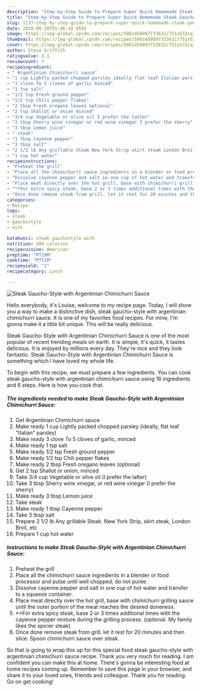 ```yaml
---
description: "Step-by-Step Guide to Prepare Super Quick Homemade Steak Gaucho-Style with Argentinian Chimichurri Sauce"
title: "Step-by-Step Guide to Prepare Super Quick Homemade Steak Gaucho-Style with Argentinian Chimichurri Sauce"
slug: 1137-step-by-step-guide-to-prepare-super-quick-homemade-steak-gaucho-style-with-argentinian-chimichurri-sauce
date: 2020-08-20T01:46:34.059Z
image: https://img-global.cpcdn.com/recipes/5861458097733632/751x532cq70/steak-gaucho-style-with-argentinian-chimichurri-sauce-recipe-main-photo.jpg
thumbnail: https://img-global.cpcdn.com/recipes/5861458097733632/751x532cq70/steak-gaucho-style-with-argentinian-chimichurri-sauce-recipe-main-photo.jpg
cover: https://img-global.cpcdn.com/recipes/5861458097733632/751x532cq70/steak-gaucho-style-with-argentinian-chimichurri-sauce-recipe-main-photo.jpg
author: Steve Griffith
ratingvalue: 3.1
reviewcount: 7
recipeingredient:
- " Argentinian Chimichurri sauce"
- "1 cup Lightly packed chopped parsley ideally flat leaf Italian parsley"
- "3 clove To 5 cloves of garlic minced"
- "1 tsp salt"
- "1/2 tsp Fresh ground pepper"
- "1/2 tsp Chili pepper flakes"
- "2 tbsp Fresh oregano leaves optional"
- "2 tsp Shallot or onion minced"
- "3/4 cup Vegetable or olive oil I prefer the latter"
- "3 tbsp Sherry wine vinegar or red wine vinegar I prefer the sherry"
- "3 tbsp Lemon juice"
- " steak"
- "1 tbsp Cayenne pepper"
- "3 tbsp salt"
- "2 1/2 lb Any grillable Steak New York Strip skirt steak London Broil etc"
- "1 cup hot water"
recipeinstructions:
- "Preheat the grill"
- "Place all the chimichurri sauce ingredients in a blender or food processor and pulse until well chopped, do not purée."
- "Dissolve cayenne pepper and salt in one cup of hot water and transfer to a squeeze container."
- "Place meat directly over the hot grill, base with chimichurri grilling sauce until the outer portion of the meat reaches the desired doneness."
- "**For extra spicy steak, base 2 or 3 times additional times with the cayenne pepper mixture during the grilling process. (optional. My family likes the spicier steak)"
- "Once done remove steak from grill. let it rest for 20 minutes and then slice. Spoon chimichurri sauce over steak."
categories:
- Recipe
tags:
- steak
- gauchostyle
- with

katakunci: steak gauchostyle with 
nutrition: 209 calories
recipecuisine: American
preptime: "PT19M"
cooktime: "PT51M"
recipeyield: "1"
recipecategory: Lunch

---
```



![Steak Gaucho-Style with Argentinian Chimichurri Sauce](https://img-global.cpcdn.com/recipes/5861458097733632/751x532cq70/steak-gaucho-style-with-argentinian-chimichurri-sauce-recipe-main-photo.jpg)

Hello everybody, it's Louise, welcome to my recipe page. Today, I will show you a way to make a distinctive dish, steak gaucho-style with argentinian chimichurri sauce. It is one of my favorites food recipes. For mine, I'm gonna make it a little bit unique. This will be really delicious.



Steak Gaucho-Style with Argentinian Chimichurri Sauce is one of the most popular of recent trending meals on earth. It is simple, it's quick, it tastes delicious. It is enjoyed by millions every day. They're nice and they look fantastic. Steak Gaucho-Style with Argentinian Chimichurri Sauce is something which I have loved my whole life.


To begin with this recipe, we must prepare a few ingredients. You can cook steak gaucho-style with argentinian chimichurri sauce using 16 ingredients and 6 steps. Here is how you cook that.

<!--inarticleads1-->

##### The ingredients needed to make Steak Gaucho-Style with Argentinian Chimichurri Sauce:

1. Get  Argentinian Chimichurri sauce
1. Make ready 1 cup Lightly packed chopped parsley (ideally, flat leaf &#34;Italian&#34; parsley)
1. Make ready 3 clove To 5 cloves of garlic, minced
1. Make ready 1 tsp salt
1. Make ready 1/2 tsp Fresh ground pepper
1. Make ready 1/2 tsp Chili pepper flakes
1. Make ready 2 tbsp Fresh oregano leaves (optional)
1. Get 2 tsp Shallot or onion, minced
1. Take 3/4 cup Vegetable or olive oil (I prefer the latter)
1. Take 3 tbsp Sherry wine vinegar, or red wine vinegar (I prefer the sherry)
1. Make ready 3 tbsp Lemon juice
1. Take  steak
1. Make ready 1 tbsp Cayenne pepper
1. Take 3 tbsp salt
1. Prepare 2 1/2 lb Any grillable Steak. New York Strip, skirt steak, London Broil, etc
1. Prepare 1 cup hot water




<!--inarticleads2-->

##### Instructions to make Steak Gaucho-Style with Argentinian Chimichurri Sauce:

1. Preheat the grill
1. Place all the chimichurri sauce ingredients in a blender or food processor and pulse until well chopped, do not purée.
1. Dissolve cayenne pepper and salt in one cup of hot water and transfer to a squeeze container.
1. Place meat directly over the hot grill, base with chimichurri grilling sauce until the outer portion of the meat reaches the desired doneness.
1. **For extra spicy steak, base 2 or 3 times additional times with the cayenne pepper mixture during the grilling process. (optional. My family likes the spicier steak)
1. Once done remove steak from grill. let it rest for 20 minutes and then slice. Spoon chimichurri sauce over steak.




So that is going to wrap this up for this special food steak gaucho-style with argentinian chimichurri sauce recipe. Thank you very much for reading. I am confident you can make this at home. There's gonna be interesting food at home recipes coming up. Remember to save this page in your browser, and share it to your loved ones, friends and colleague. Thank you for reading. Go on get cooking!
